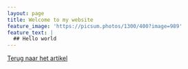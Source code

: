 ```yaml
---
layout: page
title: Welcome to my website
feature_image: 'https://picsum.photos/1300/400?image=989'
feature_text: |
  ## Hello world
---
```

[Terug naar het artikel](https://benblog.netlify.com/2019/10/24/ontsnapt-uit-landhuis)
